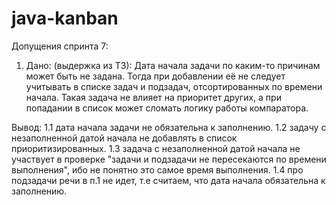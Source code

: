 # java-kanban
Допущения спринта 7:
1. Дано: (выдержка из ТЗ): 
Дата начала задачи по каким-то причинам может быть не задана.
Тогда при добавлении её не следует учитывать в списке задач
и подзадач, отсортированных по времени начала.
Такая задача не влияет на приоритет других,
а при попадании в список может сломать логику работы
компаратора.

Вывод: 
1.1 дата начала задачи не обязательна к заполнению.
1.2 задачу с незаполненной датой начала не добавлять в список приоритизированных.
1.3 задача с незаполненной датой начала не участвует в проверке "задачи и подзадачи 
    не пересекаются по времени выполнения", ибо не понятно это самое время выполнения.
1.4 про подзадачи речи в п.1 не идет, т.е считаем, что дата начала обязательна к заполнению.

